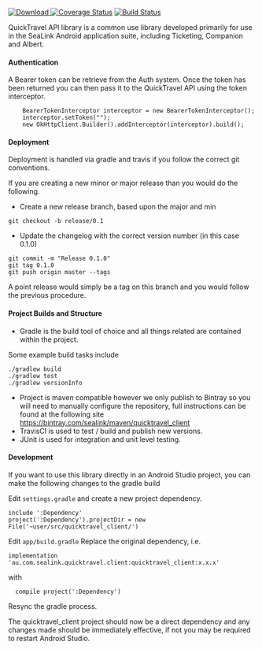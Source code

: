 [ ![Download](https://api.bintray.com/packages/sealink/maven/quicktravel_client/images/download.svg) ](https://bintray.com/sealink/maven/quicktravel_client/_latestVersion)
[![Coverage Status](https://coveralls.io/repos/github/sealink/quicktravel_client_java/badge.svg?branch=master)](https://coveralls.io/github/sealink/quicktravel_client_java?branch=master)
[![Build Status](https://travis-ci.org/sealink/quicktravel_client_java.svg?branch=master)](https://travis-ci.org/sealink/quicktravel_client_java)

QuickTravel API library is a common use library developed primarily for use in the SeaLink Android
application suite, including Ticketing, Companion and Albert.

#### Authentication

A Bearer token can be retrieve from the Auth system. Once the token has been
returned you can then pass it to the QuickTravel API using the token interceptor.

```
    BearerTokenInterceptor interceptor = new BearerTokenInterceptor();
    interceptor.setToken("");
    new OkHttpClient.Builder().addInterceptor(interceptor).build();
```

#### Deployment

Deployment is handled via gradle and travis if you follow the correct git conventions.

If you are creating a new minor or major release than you would do the following.

- Create a new release branch, based upon the major and min

```concept
git checkout -b release/0.1
```

- Update the changelog with the correct version number (in this case 0.1.0)

```concept
git commit -m "Release 0.1.0"
git tag 0.1.0
git push origin master --tags
```

A point release would simply be a tag on this branch and you would follow the previous procedure.

#### Project Builds and Structure

- Gradle is the build tool of choice and all things related are contained within the project.

Some example build tasks include

```concept
./gradlew build
./gradlew test
./gradlew versionInfo
```

- Project is maven compatible however we only publish to Bintray so you will need to manually configure
  the repository, full instructions can be found at the following site
  https://bintray.com/sealink/maven/quicktravel_client
- TravisCI is used to test / build and publish new versions.
- JUnit is used for integration and unit level testing.

#### Development

If you want to use this library directly in an Android Studio project, you can
make the following changes to the gradle build

Edit `settings.gradle` and create a new project dependency.

```
include ':Dependency'
project(':Dependency').projectDir = new File('~user/src/quicktravel_client/')
```

Edit `app/build.gradle`
Replace the original dependency, i.e.

```
implementation 'au.com.sealink.quicktravel.client:quicktravel_client:x.x.x'
```

with

```
  compile project(':Dependency')
```

Resync the gradle process.

The quicktravel_client project should now be a direct dependency and any changes made should be immediately effective, if not you may be required to restart Android Studio.

